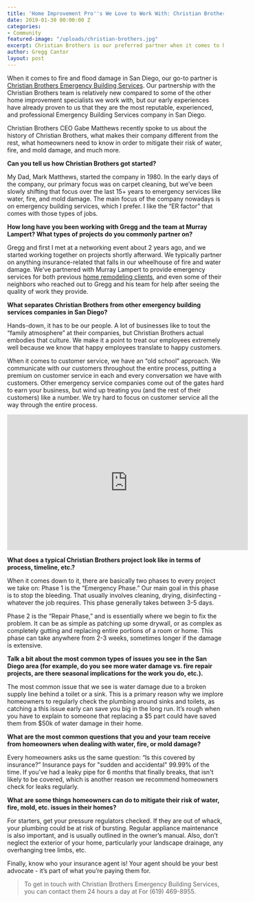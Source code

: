 ```yaml
---
title: 'Home Improvement Pro''s We Love to Work With: Christian Brothers Emergency Building Services'
date: 2019-01-30 00:00:00 Z
categories:
- Community
featured-image: "/uploads/christian-brothers.jpg"
excerpt: Christian Brothers is our preferred partner when it comes to helping clients with fire, flood, mold, or any other type of emergency building service. Check out our recent discussion with CEO Gabe Matthews.
author: Gregg Cantor
layout: post
---
```


When it comes to fire and flood damage in San Diego, our go-to partner is [Christian Brothers Emergency Building Services](http://waterdamagesd.com/). Our partnership with the Christian Brothers team is relatively new compared to some of the other home improvement specialists we work with, but our early experiences have already proven to us that they are the most reputable, experienced, and professional Emergency Building Services company in San Diego.

Christian Brothers CEO Gabe Matthews recently spoke to us about the history of Christian Brothers, what makes their company different from the rest, what homeowners need to know in order to mitigate their risk of water, fire, and mold damage, and much more.

**Can you tell us how Christian Brothers got started?**

My Dad, Mark Matthews, started the company in 1980. In the early days of the company, our primary focus was on carpet cleaning, but we’ve been slowly shifting that focus over the last 15+ years to emergency services like water, fire, and mold damage. The main focus of the company nowadays is on emergency building services,  which I prefer. I like the “ER factor” that comes with those types of jobs.

**How long have you been working with Gregg and the team at Murray Lampert? What types of projects do you commonly partner on?**

Gregg and first I met at a networking event about 2 years ago, and we started working together on projects shortly afterward. We typically partner on anything insurance-related that falls in our wheelhouse of fire and water damage. We’ve partnered with Murray Lampert to provide emergency services for both previous [home remodeling clients](/featured-projects/), and even some of their neighbors who reached out to Gregg and his team for help after seeing the quality of work they provide.

**What separates Christian Brothers from other emergency building services companies in San Diego?**

Hands-down, it has to be our people. A lot of businesses like to tout the “family atmosphere” at their companies, but Christian Brothers actual embodies that culture. We make it a point to treat our employees extremely well because we know that happy employees translate to happy customers.

When it comes to customer service, we have an “old school” approach. We communicate with our customers throughout the entire process, putting a premium on customer service in each and every conversation we have with customers. Other emergency service companies come out of the gates hard to earn your business, but wind up treating you (and the rest of their customers) like a number. We try hard to focus on customer service all the way through the entire process.

<div class="flex-video">
  <iframe width="560" height="315" src="https://www.youtube.com/embed/G3atYV33tgA?rel=0&amp;showinfo=0" frameborder="0" allow="autoplay; encrypted-media" allowfullscreen></iframe>
</div>

**What does a typical Christian Brothers project look like in terms of process, timeline, etc.?**

When it comes down to it, there are basically two phases to every project we take on: Phase 1 is the “Emergency Phase.” Our main goal in this phase is to stop the bleeding. That usually involves cleaning, drying, disinfecting - whatever the job requires. This phase generally takes between 3-5 days.

Phase 2 is the “Repair Phase,” and is essentially where we begin to fix the problem. It can be as simple as patching up some drywall, or as complex as completely gutting and replacing entire portions of a room or home. This phase can take anywhere from 2-3 weeks, sometimes longer if the damage is extensive.

**Talk a bit about the most common types of issues you see in the San Diego area (for example, do you see more water damage vs. fire repair projects, are there seasonal implications for the work you do, etc.).**

The most common issue that we see is water damage due to a broken supply line behind a toilet or a sink. This is a primary reason why we implore homeowners to regularly check the plumbing around sinks and toilets, as catching a this issue early can save you big in the long run. It’s rough when you have to explain to someone that replacing a $5 part could have saved them from $50k of water damage in their home.

**What are the most common questions that you and your team receive from homeowners when dealing with water, fire, or mold damage?**

Every homeowners asks us the same question: “Is this covered by insurance?” Insurance pays for "sudden and accidental" 99.99% of the time. If you've had a leaky pipe for 6 months that finally breaks, that isn't likely to be covered, which is another reason we recommend homeowners check for leaks regularly.

**What are some things homeowners can do to mitigate their risk of water, fire, mold, etc. issues in their homes?**

For starters, get your pressure regulators checked. If they are out of whack, your plumbing could be at risk of bursting. Regular appliance maintenance is also important, and is usually outlined in the owner’s manual. Also, don’t neglect the exterior of your home, particularly your landscape drainage, any overhanging tree limbs, etc.

Finally, know who your insurance agent is! Your agent should be your best advocate - it’s part of what you’re paying them for.

> To get in touch with Christian Brothers Emergency Building Services, you can contact them 24 hours a day at For (619) 469-8955.

